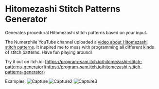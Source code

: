 # Hitomezashi Stitch Patterns Generator
Generates procedural Hitomezashi stitch patterns based on your input.

The Numerphile YouTube channel uploaded a [video about Hitomezashi stitch patterns](https://www.youtube.com/watch?v=JbfhzlMk2eY "video about Hitomezashi stitch patterns"). It inspired me to mess with programming all different kinds of stitch patterns. Have fun playing around!

Try it out on itch.io: [https://program-sam.itch.io/hitomezashi-stitch-patterns-generator](https://program-sam.itch.io/hitomezashi-stitch-patterns-generator)

Examples:
![Capture](https://user-images.githubusercontent.com/36103001/146637968-5538ff06-a5f5-47bc-89d3-7c850755104f.PNG)
![Capture2](https://user-images.githubusercontent.com/36103001/146637971-7f31e51f-efb3-4d7b-9166-c37b5410c8d7.PNG)
![Capture3](https://user-images.githubusercontent.com/36103001/146637973-14f0641b-9aca-4358-a94a-7db0f1ffe00e.PNG)
